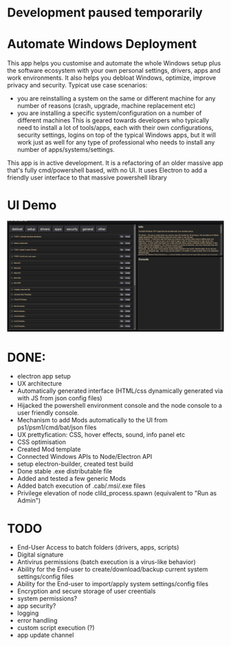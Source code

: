# Development paused temporarily

# Automate Windows Deployment
This app helps you customise and automate the whole Windows setup plus the software ecosystem with your own personal settings, drivers, apps and work environments. It also helps you debloat Windows, optimize, improve privacy and security.
Typicat use case scenarios:
- you are reinstalling a system on the same or different machine for any number of reasons (crash, upgrade, machine replacement etc)
- you are installing a specific system/configuration on a number of different machines
This is geared towards developers who typically need to install a lot of tools/apps, each with their own configurations, security settings, logins on top of the typical Windows apps, but it will work just as well for any type of professional who needs to install any number of apps/systems/settings.

This app is in active development. It is a refactoring of an older massive app that's fully cmd/powershell based, with no UI. It uses Electron to add a friendly user interface to that massive powershell library

# UI Demo
![Demo](src/interface/WinDeploy.Demo.gif)


# DONE:
- electron app setup
- UX architecture
- Automatically generated interface (HTML/css dynamically generated via with JS from json config files)
- Hijacked the powershell environment console and the node console to a user friendly console.
- Mechanism to add Mods automatically to the UI from ps1/psm1/cmd/bat/json files
- UX prettyfication: CSS, hover effects, sound, info panel etc
- CSS optimisation
- Created Mod template
- Connected Windows APIs to Node/Electron API
- setup electron-builder, created test build
- Done stable .exe distributable file
- Added and tested a few generic Mods
- Added batch execution of .cab/.msi/.exe files
- Privilege elevation of node clild_process.spawn (equivalent to "Run as Admin")

# TODO
- End-User Access to batch folders (drivers, apps, scripts)
- Digital signature
- Antivirus permissions (batch execution is a virus-like behavior)
- Ability for the End-user to create/download/backup current system settings/config files
- Ability for the End-user to import/apply system settings/config files
- Encryption and secure storage of user creentials
- system permissions?
- app security?
- logging
- error handling
- custom script execution (?)
- app update channel

